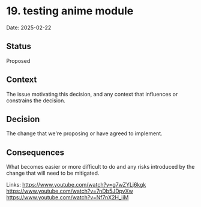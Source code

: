 # 19. testing anime module

Date: 2025-02-22

## Status

Proposed

## Context

The issue motivating this decision, and any context that influences or constrains the decision.

## Decision

The change that we're proposing or have agreed to implement.

## Consequences

What becomes easier or more difficult to do and any risks introduced by the change that will need to be mitigated.


Links:
https://www.youtube.com/watch?v=g7wZYLj6kgk
https://www.youtube.com/watch?v=7nDb5JDpvXw
https://www.youtube.com/watch?v=Nf7nX2H_iiM

